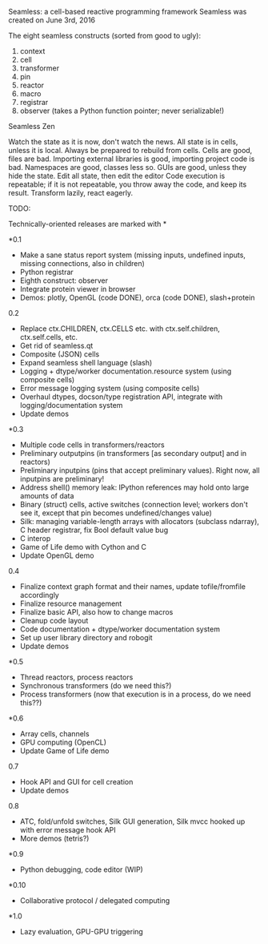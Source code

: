 Seamless: a cell-based reactive programming framework
Seamless was created on June 3rd, 2016

The eight seamless constructs (sorted from good to ugly):
1. context
2. cell
3. transformer
4. pin
5. reactor
6. macro
7. registrar
8. observer (takes a Python function pointer; never serializable!)

Seamless Zen

Watch the state as it is now, don't watch the news.
All state is in cells, unless it is local.
Always be prepared to rebuild from cells.
Cells are good, files are bad.
Importing external libraries is good, importing project code is bad.
Namespaces are good, classes less so.
GUIs are good, unless they hide the state.
Edit all state, then edit the editor
Code execution is repeatable; if it is not repeatable, you throw away the code, and keep its result.
Transform lazily, react eagerly.

TODO:

Technically-oriented releases are marked with *

*0.1
- Make a sane status report system (missing inputs, undefined inputs, missing connections, also in children)
- Python registrar
- Eighth construct: observer
- Integrate protein viewer in browser
- Demos: plotly, OpenGL (code DONE), orca (code DONE), slash+protein

0.2
- Replace ctx.CHILDREN, ctx.CELLS etc. with ctx.self.children, ctx.self.cells, etc.
- Get rid of seamless.qt
- Composite (JSON) cells
- Expand seamless shell language (slash)
- Logging + dtype/worker documentation.resource system (using composite cells)
- Error message logging system (using composite cells)
- Overhaul dtypes, docson/type registration API, integrate with logging/documentation system
- Update demos

*0.3
- Multiple code cells in transformers/reactors
- Preliminary outputpins (in transformers [as secondary output] and in reactors)
- Preliminary inputpins (pins that accept preliminary values). Right now, all inputpins are preliminary!
- Address shell() memory leak: IPython references may hold onto large amounts of data
- Binary (struct) cells, active switches (connection level; workers don't see it, except that pin becomes undefined/changes value)
- Silk: managing variable-length arrays with allocators (subclass ndarray), C header registrar, fix Bool default value bug
- C interop
- Game of Life demo with Cython and C
- Update OpenGL demo

0.4
- Finalize context graph format and their names, update tofile/fromfile accordingly
- Finalize resource management
- Finalize basic API, also how to change macros
- Cleanup code layout
- Code documentation + dtype/worker documentation system
- Set up user library directory and robogit
- Update demos

*0.5
- Thread reactors, process reactors
- Synchronous transformers (do we need this?)
- Process transformers (now that execution is in a process, do we need this??)

*0.6
- Array cells, channels
- GPU computing (OpenCL)
- Update Game of Life demo

0.7
- Hook API and GUI for cell creation
- Update demos

0.8
- ATC, fold/unfold switches, Silk GUI generation, Silk mvcc hooked up with error message hook API
- More demos (tetris?)

*0.9
- Python debugging, code editor (WIP)

*0.10
- Collaborative protocol / delegated computing

*1.0
- Lazy evaluation, GPU-GPU triggering
